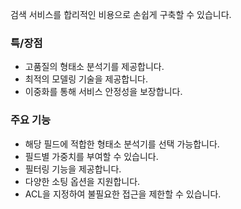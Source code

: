 검색 서비스를 합리적인 비용으로 손쉽게 구축할 수 있습니다.

### 특/장점
* 고품질의 형태소 분석기를 제공합니다.
* 최적의 모델링 기술을 제공합니다.
* 이중화를 통해 서비스 안정성을 보장합니다.

### 주요 기능
* 해당 필드에 적합한 형태소 분석기를 선택 가능합니다.
* 필드별 가중치를 부여할 수 있습니다.
* 필터링 기능을 제공합니다.
* 다양한 소팅 옵션을 지원합니다.
* ACL을 지정하여 불필요한 접근을 제한할 수 있습니다.
